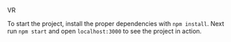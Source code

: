 VR

To start the project, install the proper dependencies with `npm install`. 
Next run `npm start` and open `localhost:3000` to see the project in action.
